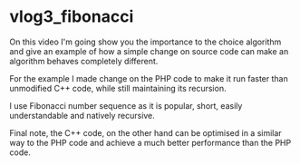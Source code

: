# vlog3_fibonacci
On this video I'm going show you the importance to the choice algorithm and give an example of how a simple change on source code can make an algorithm behaves completely different.

For the example I made change on the PHP code to make it run faster than unmodified C++ code, while still maintaining its recursion. 

I use Fibonacci number sequence as it is popular, short, easily understandable and natively recursive. 

Final note, the C++ code, on the other hand can be optimised in a similar way to the PHP code and achieve a much better performance than the PHP code.
